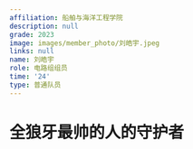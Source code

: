 ```yaml
---
affiliation: 船舶与海洋工程学院
description: null
grade: 2023
image: images/member_photo/刘皓宇.jpeg
links: null
name: 刘皓宇
role: 电路组组员
time: '24'
type: 普通队员
---
```

# 全狼牙最帅的人的守护者